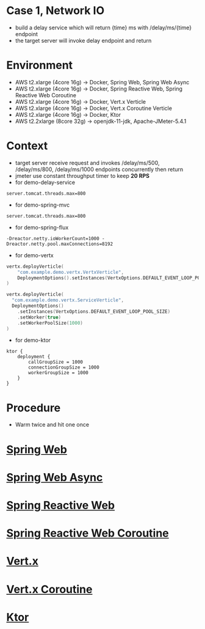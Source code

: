 # Case 1, Network IO
* build a delay service which will return {time} ms with /delay/ms/{time} endpoint
* the target server will invoke delay endpoint and return

# Environment
* AWS t2.xlarge (4core 16g) -> Docker, Spring Web, Spring Web Async
* AWS t2.xlarge (4core 16g) -> Docker, Spring Reactive Web, Spring Reactive Web Coroutine
* AWS t2.xlarge (4core 16g) -> Docker, Vert.x Verticle
* AWS t2.xlarge (4core 16g) -> Docker, Vert.x Coroutine Verticle
* AWS t2.xlarge (4core 16g) -> Docker, Ktor
* AWS t2.2xlarge (8core 32g) -> openjdk-11-jdk, Apache-JMeter-5.4.1

# Context
* target server receive request and invokes /delay/ms/500, /delay/ms/800, /delay/ms/1000 endpoints concurrently then return
* jmeter use constant throughput timer to keep **20 RPS**
* for demo-delay-service
```
server.tomcat.threads.max=800
``` 
* for demo-spring-mvc
```
server.tomcat.threads.max=800
``` 
* for demo-spring-flux
```shell
-Dreactor.netty.ioWorkerCount=1000 -Dreactor.netty.pool.maxConnections=8192
```
* for demo-vertx
```kotlin
vertx.deployVerticle(
    "com.example.demo.vertx.VertxVerticle",
    DeploymentOptions().setInstances(VertxOptions.DEFAULT_EVENT_LOOP_POOL_SIZE)
)

vertx.deployVerticle(
  "com.example.demo.vertx.ServiceVerticle", 
  DeploymentOptions()
    .setInstances(VertxOptions.DEFAULT_EVENT_LOOP_POOL_SIZE)
    .setWorker(true)
    .setWorkerPoolSize(1000)
)
```
* for demo-ktor
```
ktor {
    deployment {
        callGroupSize = 1000
        connectionGroupSize = 1000
        workerGroupSize = 1000
    }
}
```

# Procedure
* Warm twice and hit one once

# [Spring Web](https://b2etw.github.io/reactive-coroutine-performance-test/network/case1/network_spring_mvc_case_1/index.html)

# [Spring Web Async](https://b2etw.github.io/reactive-coroutine-performance-test/network/case1/network_spring_flux_case_1/index.html)

# [Spring Reactive Web](https://b2etw.github.io/reactive-coroutine-performance-test/network/case1/network_spring_mvc_case_1/index.html)

# [Spring Reactive Web Coroutine](https://b2etw.github.io/reactive-coroutine-performance-test/network/case1/network_spring_flux_case_1/index.html)

# [Vert.x](https://b2etw.github.io/reactive-coroutine-performance-test/network/case1/network_vertx_vertx_case_1/index.html)

# [Vert.x Coroutine](https://b2etw.github.io/reactive-coroutine-performance-test/network/case1/network_vertx_vertx_case_1/index.html)

# [Ktor](https://b2etw.github.io/reactive-coroutine-performance-test/network/case1/network_ktor_ktor_case_1/index.html)
